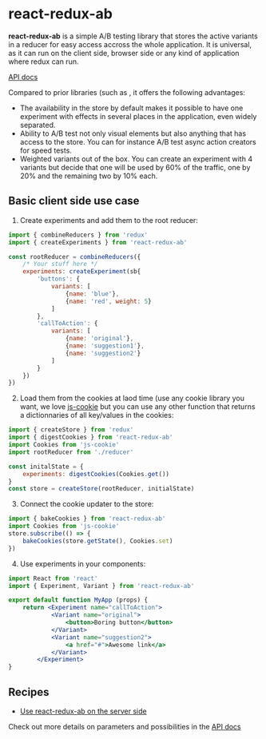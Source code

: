 # react-redux-ab

**react-redux-ab** is a simple A/B testing library that stores the active variants in a reducer for easy access accross the whole application. It is universal, as it can run on the client side, browser side or any kind of application where redux can run.

[API docs](docs/api.md)

Compared to prior libraries (such as [](), it offers the following advantages:
- The availability in the store by default makes it possible to have one experiment with effects in several places in the application, even widely separated.
- Ability to A/B test not only visual elements but also anything that has access to the store. You can for instance A/B test async action creators for speed tests.
- Weighted variants out of the box. You can create an experiment with 4 variants but decide that one will be used by 60% of the traffic, one by 20% and the remaining two by 10% each.

## Basic client side use case

1. Create experiments and add them to the root reducer:

```javascript
import { combineReducers } from 'redux'
import { createExperiments } from 'react-redux-ab'

const rootReducer = combineReducers({
	/* Your stuff here */
	experiments: createExperiment(sb{
		'buttons': {
			variants: [
				{name: 'blue'},
				{name: 'red', weight: 5}
			]
		},
		'callToAction': {
			variants: [
				{name: 'original'},
				{name: 'suggestion1'},
				{name: 'suggestion2'}
			]
		}
	})
})
```

2. Load them from the cookies at laod time (use any cookie library you want, we love [js-cookie](https://github.com/js-cookie/js-cookie) but you can use any other function that returns a dictionnaries of all key/values in the cookies:

```javascript
import { createStore } from 'redux'
import { digestCookies } from 'react-redux-ab'
import Cookies from 'js-cookie'
import rootReducer from './reducer'

const initalState = {
	experiments: digestCookies(Cookies.get())
}
const store = createStore(rootReducer, initialState)
```

3. Connect the cookie updater to the store:

```javascript
import { bakeCookies } from 'react-redux-ab'
import Cookies from 'js-cookie'
store.subscribe(() => {
	bakeCookies(store.getState(), Cookies.set)
})
```


4. Use experiments in your components:

```jsx
import React from 'react'
import { Experiment, Variant } from 'react-redux-ab'

export default function MyApp (props) {
	return <Experiment name="callToAction">
			<Variant name="original">
				<button>Boring button</button>
			</Variant>
			<Variant name="suggestion2">
				<a href="#">Awesome link</a>
			</Variant>
		</Experiment>
}
```

## Recipes
- [Use react-redux-ab on the server side](docs/recipes/serverside.md)

Check out more details on parameters and possibilities in the [API docs](docs/api.md)
